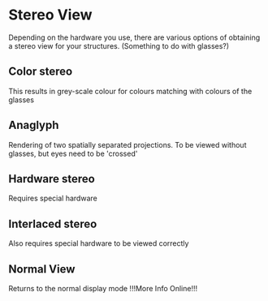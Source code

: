 # Stereo View 
Depending on the hardware you use, there are various options of obtaining a stereo view for your structures. (Something to do with glasses?)

## Color stereo
This results in grey-scale colour for colours matching with colours of the glasses

## Anaglyph
Rendering of two spatially separated projections. To be viewed without glasses, but eyes need to be 'crossed'

## Hardware stereo 
Requires special hardware

## Interlaced stereo 
Also requires special hardware to be viewed correctly

## Normal View 
Returns to the normal display mode !!!More Info Online!!!
